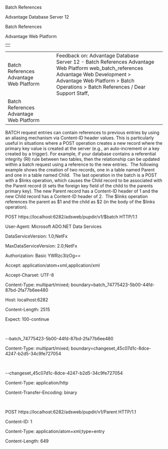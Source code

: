 Batch References




Advantage Database Server 12  

Batch References

Advantage Web Platform

|  |
| --- |
|  |

|  |  |  |  |  |
| --- | --- | --- | --- | --- |
| Batch References  Advantage Web Platform |  |  | Feedback on: Advantage Database Server 12 - Batch References Advantage Web Platform web\_batch\_references Advantage Web Development > Advantage Web Platform > Batch Operations > Batch References / Dear Support Staff, |  |
| Batch References  Advantage Web Platform |  |  |  |  |

BATCH request entries can contain references to previous entries by using an aliasing mechanism via Content-ID header values. This is particularly useful in situations where a POST operation creates a new record where the primary key value is created at the server (e.g., an auto-increment or a key created by a trigger). For example, if your database contains a referential integrity (RI) rule between two tables, then the relationship can be updated within a batch request using a reference to the new entries.  The following example shows the creation of two records, one in a table named Parent and one in a table named Child.  The last operation in the batch is a POST with a $links operation, which causes the Child record to be associated with the Parent record (it sets the foreign key field of the child to the parents primary key). The new Parent record has a Content-ID header of 1 and the new Child record has a Content-ID header of 2.  The $links operation references the parent as $1 and the child as $2 (in the body of the $links operation).

POST https://localhost:6282/adsweb/pupdir/v1/$batch HTTP/1.1

User-Agent: Microsoft ADO.NET Data Services

DataServiceVersion: 1.0;NetFx

MaxDataServiceVersion: 2.0;NetFx

Authorization: Basic YWRzc3lzOg==

Accept: application/atom+xml,application/xml

Accept-Charset: UTF-8

Content-Type: multipart/mixed; boundary=batch\_74775423-5b00-44fd-87bd-2fa77b6ee480

Host: localhost:6282

Content-Length: 2515

Expect: 100-continue

 

--batch\_74775423-5b00-44fd-87bd-2fa77b6ee480

Content-Type: multipart/mixed; boundary=changeset\_45c07d1c-8dce-4247-b2d5-34c9fe727054

 

--changeset\_45c07d1c-8dce-4247-b2d5-34c9fe727054

Content-Type: application/http

Content-Transfer-Encoding: binary

 

POST https://localhost:6282/adsweb/pupdir/v1/Parent HTTP/1.1

Content-ID: 1

Content-Type: application/atom+xml;type=entry

Content-Length: 649

 

<?xml version="1.0" encoding="utf-8" standalone="yes"?>

<entry xmlns:d="http://schemas.microsoft.com/ado/2007/08/dataservices" xmlns:m="http://schemas.microsoft.com/ado/2007/08/dataservices/metadata" xmlns="http://www.w3.org/2005/Atom">

 <category scheme="http://schemas.microsoft.com/ado/2007/08/dataservices/scheme" term="testdd.Model.Entities.Parent" />

 <title />

 <author>

   <name />

 </author>

 <updated>2011-05-02T22:47:08.0908283Z</updated>

 <id />

 <content type="application/xml">

   <m:properties>

     <d:pk m:type="Edm.Int32">0</d:pk>

     <d:value>pvalue</d:value>

   </m:properties>

 </content>

</entry>

--changeset\_45c07d1c-8dce-4247-b2d5-34c9fe727054

Content-Type: application/http

Content-Transfer-Encoding: binary

 

POST https://localhost:6282/adsweb/pupdir/v1/Child HTTP/1.1

Content-ID: 2

Content-Type: application/atom+xml;type=entry

Content-Length: 701

 

<?xml version="1.0" encoding="utf-8" standalone="yes"?>

<entry xmlns:d="http://schemas.microsoft.com/ado/2007/08/dataservices" xmlns:m="http://schemas.microsoft.com/ado/2007/08/dataservices/metadata" xmlns="http://www.w3.org/2005/Atom">

 <category scheme="http://schemas.microsoft.com/ado/2007/08/dataservices/scheme" term="testdd.Model.Entities.Child" />

 <title />

 <author>

   <name />

 </author>

 <updated>2011-05-02T22:47:08.0918284Z</updated>

 <id />

 <content type="application/xml">

   <m:properties>

     <d:cpk m:type="Edm.Int32">0</d:cpk>

     <d:fk m:type="Edm.Int32" m:null="true" />

     <d:lookup>cvalue</d:lookup>

   </m:properties>

 </content>

</entry>

--changeset\_45c07d1c-8dce-4247-b2d5-34c9fe727054

Content-Type: application/http

Content-Transfer-Encoding: binary

 

POST $1/$links/Child HTTP/1.1

Content-ID: 3

Content-Type: application/xml

Content-Length: 143

 

<?xml version="1.0" encoding="utf-8" standalone="yes"?>

<uri xmlns="http://schemas.microsoft.com/ado/2007/08/dataservices/metadata">$2</uri>

--changeset\_45c07d1c-8dce-4247-b2d5-34c9fe727054--

--batch\_74775423-5b00-44fd-87bd-2fa77b6ee480--